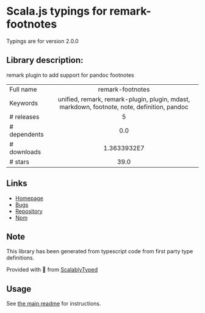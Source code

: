 
# Scala.js typings for remark-footnotes

Typings are for version 2.0.0

## Library description:
remark plugin to add support for pandoc footnotes

|                    |                 |
| ------------------ | :-------------: |
| Full name          | remark-footnotes |
| Keywords           | unified, remark, remark-plugin, plugin, mdast, markdown, footnote, note, definition, pandoc |
| # releases         | 5 |
| # dependents       | 0.0 |
| # downloads        | 1.3633932E7 |
| # stars            | 39.0 |

## Links
- [Homepage](https://github.com/remarkjs/remark-footnotes#readme)
- [Bugs](https://github.com/remarkjs/remark-footnotes/issues)
- [Repository](https://github.com/remarkjs/remark-footnotes)
- [Npm](https://www.npmjs.com/package/remark-footnotes)
    


## Note
This library has been generated from typescript code from first party type definitions.

Provided with :purple_heart: from [ScalablyTyped](https://github.com/oyvindberg/ScalablyTyped)

## Usage
See [the main readme](../../readme.md) for instructions.


